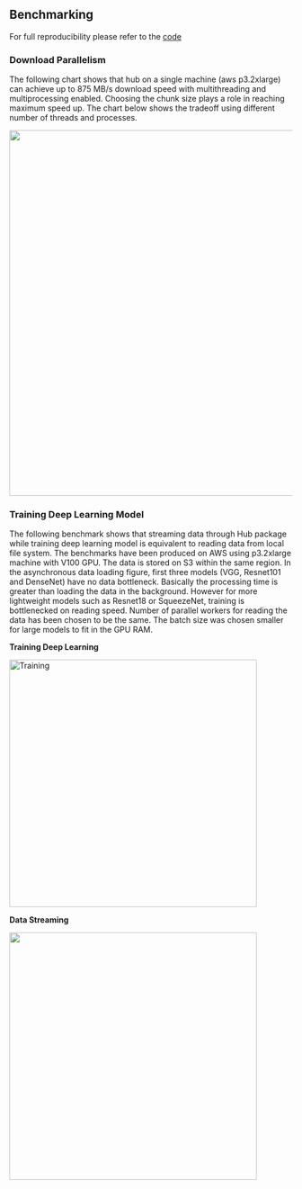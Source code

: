 ## Benchmarking

For full reproducibility please refer to the [code](https://github.com/activeloopai/Hub/tree/master/test/benchmark)

### Download Parallelism

The following chart shows that hub on a single machine (aws p3.2xlarge) can achieve up to 875 MB/s download speed with multithreading and multiprocessing enabled. Choosing the chunk size plays a role in reaching maximum speed up. The chart below shows the tradeoff using different number of threads and processes.

<img src="https://raw.githubusercontent.com/snarkai/Hub/master/test/benchmark/results/Parallel12MB.png" width="650"/>


### Training Deep Learning Model 

The following benchmark shows that streaming data through Hub package while training deep learning model is equivalent to reading data from local file system. The benchmarks have been produced on AWS using p3.2xlarge machine with V100 GPU. The data is stored on S3 within the same region. In the asynchronous data loading figure, first three models (VGG, Resnet101 and DenseNet) have no data bottleneck. Basically the processing time is greater than loading the data in the background. However for more lightweight models such as Resnet18 or SqueezeNet, training is bottlenecked on reading speed. Number of parallel workers for reading the data has been chosen to be the same. The batch size was chosen smaller for large models to fit in the GPU RAM.  

**Training Deep Learning**

<img src="https://raw.githubusercontent.com/snarkai/Hub/master/test/benchmark/results/Training.png" alt="Training" width="440"/>  


**Data Streaming**

 <img src="https://raw.githubusercontent.com/snarkai/Hub/master/test/benchmark/results/Data%20Bottleneck.png" width="440"/>
